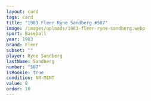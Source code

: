 ```yaml
---
layout: card
tags: card
title: "1983 Fleer Ryne Sandberg #507"
image: /images/uploads/1983-fleer-ryne-sandberg.webp
sport: Baseball
year: 1983
brand: Fleer
subset: ""
player: Ryne Sandberg
lastName: Sandberg
number: "507"
isRookie: true
condition: NR-MINT
value: 8
order: 10
---
```

